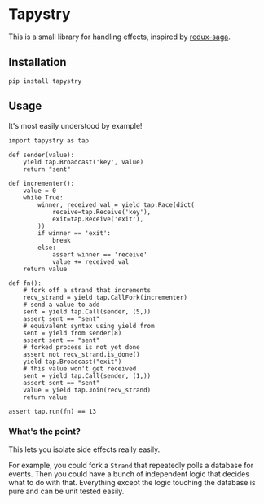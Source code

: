 # Tapystry

This is a small library for handling effects, inspired by [redux-saga](https://www.github.com/redux-saga/redux-saga).

## Installation

`pip install tapystry`

## Usage

It's most easily understood by example!

```
import tapystry as tap

def sender(value):
    yield tap.Broadcast('key', value)
    return "sent"

def incrementer():
    value = 0
    while True:
        winner, received_val = yield tap.Race(dict(
            receive=tap.Receive('key'),
            exit=tap.Receive('exit'),
        ))
        if winner == 'exit':
            break
        else:
            assert winner == 'receive'
            value += received_val
    return value

def fn():
    # fork off a strand that increments
    recv_strand = yield tap.CallFork(incrementer)
    # send a value to add
    sent = yield tap.Call(sender, (5,))
    assert sent == "sent"
    # equivalent syntax using yield from
    sent = yield from sender(8)
    assert sent == "sent"
    # forked process is not yet done
    assert not recv_strand.is_done()
    yield tap.Broadcast("exit")
    # this value won't get received
    sent = yield tap.Call(sender, (1,))
    assert sent == "sent"
    value = yield tap.Join(recv_strand)
    return value

assert tap.run(fn) == 13
```

### What's the point?

This lets you isolate side effects really easily.

For example, you could fork a `Strand` that repeatedly polls a database for events.
Then you could have a bunch of independent logic that decides what to do with that.
Everything except the logic touching the database is pure and can be unit tested easily.
